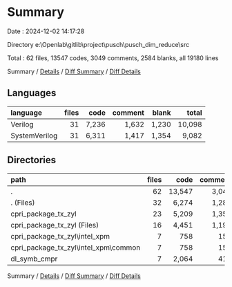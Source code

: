 # Summary

Date : 2024-12-02 14:17:28

Directory e:\\Openlab\\gitlib\\project\\pusch\\pusch_dim_reduce\\src

Total : 62 files,  13547 codes, 3049 comments, 2584 blanks, all 19180 lines

Summary / [Details](details.md) / [Diff Summary](diff.md) / [Diff Details](diff-details.md)

## Languages
| language | files | code | comment | blank | total |
| :--- | ---: | ---: | ---: | ---: | ---: |
| Verilog | 31 | 7,236 | 1,632 | 1,230 | 10,098 |
| SystemVerilog | 31 | 6,311 | 1,417 | 1,354 | 9,082 |

## Directories
| path | files | code | comment | blank | total |
| :--- | ---: | ---: | ---: | ---: | ---: |
| . | 62 | 13,547 | 3,049 | 2,584 | 19,180 |
| . (Files) | 32 | 6,274 | 1,287 | 1,270 | 8,831 |
| cpri_package_tx_zyl | 23 | 5,209 | 1,351 | 963 | 7,523 |
| cpri_package_tx_zyl (Files) | 16 | 4,451 | 1,198 | 825 | 6,474 |
| cpri_package_tx_zyl\\intel_xpm | 7 | 758 | 153 | 138 | 1,049 |
| cpri_package_tx_zyl\\intel_xpm\\common | 7 | 758 | 153 | 138 | 1,049 |
| dl_symb_cmpr | 7 | 2,064 | 411 | 351 | 2,826 |

Summary / [Details](details.md) / [Diff Summary](diff.md) / [Diff Details](diff-details.md)